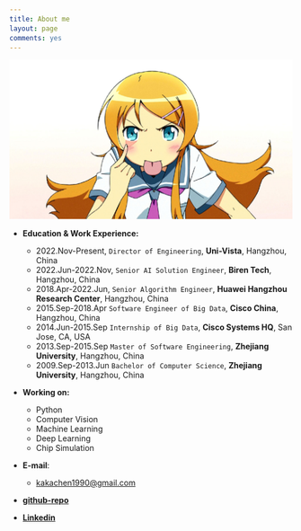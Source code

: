 ```yaml
---
title: About me
layout: page
comments: yes
---
```


![](https://raw.githubusercontent.com/kakack/kakack.github.io/master/_images/myprofile.jpg)

- **Education & Work Experience:**
	+ 2022.Nov-Present, `Director of Engineering`, **Uni-Vista**, Hangzhou, China
	+ 2022.Jun-2022.Nov, `Senior AI Solution Engineer`, **Biren Tech**, Hangzhou, China
	+ 2018.Apr-2022.Jun, `Senior Algorithm Engineer`, **Huawei Hangzhou Research Center**, Hangzhou, China
	+ 2015.Sep-2018.Apr `Software Engineer of Big Data`, **Cisco China**, Hangzhou, China
	+ 2014.Jun-2015.Sep `Internship of Big Data`, **Cisco Systems HQ**, San Jose, CA, USA
	+ 2013.Sep-2015.Sep `Master of Software Engineering`, **Zhejiang University**, Hangzhou, China 
	+ 2009.Sep-2013.Jun `Bachelor of Computer Science`, **Zhejiang University**, Hangzhou, China
	
- **Working on:**
	+ Python
	+ Computer Vision
	+ Machine Learning
	+ Deep Learning	
	+ Chip Simulation
	    
- **E-mail**:  
  + <a href="mailto:kakachen1990@gmail.com">kakachen1990@gmail.com</a>  
- [**github-repo**](https://github.com/kakack)
- [**Linkedin**](https://www.linkedin.com/in/kakack/) 

